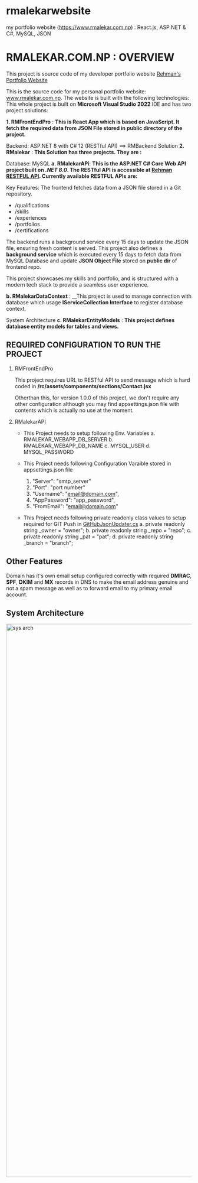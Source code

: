 # rmalekarwebsite
my portfolio website (https://www.rmalekar.com.np) : React.js, ASP.NET &amp; C#, MySQL, JSON
# **RMALEKAR.COM.NP : OVERVIEW**

This project is source code of my developer portfolio website [Rehman's Portfolio Website](https://www.rmalekar.com.np)

This is the source code for my personal portfolio website: www.rmalekar.com.np. The website is built with the following technologies:
This whole project is built on **__Microsoft Visual Studio 2022__** IDE and has two project solutions:


**1. RMFrontEndPro** : __This is React App which is based on JavaScript. It fetch the required data from JSON File stored in public directory of the project.__

Backend: ASP.NET 8 with C# 12 (RESTful API) ==> RMBackend Solution
**2. RMalekar** : __This Solution has three projects. They are :__

Database: MySQL 
**a. RMalekarAPi**: __This is the ASP.NET C# Core Web API project built on *.NET 8.0*. The RESTful API is accessible at [Rehman RESTFUL API](HTTPS://WEBAPI.RMALEKAR.COM.NP). Currently available RESTFUL APIs are:__

Key Features:
The frontend fetches data from a JSON file stored in a Git repository.
- /qualifications
- /skills
- /experiences
- /portfolios
- /certifications

The backend runs a background service every 15 days to update the JSON file, ensuring fresh content is served.
  This project also defines a **__background service__** which is executed every 15 days to fetch data from MySQL Database and update **JSON Object File** stored on **public dir** of frontend repo.

This project showcases my skills and portfolio, and is structured with a modern tech stack to provide a seamless user experience.

**b. RMalekarDataContext** : __This project is used to manage connection with database which usage **IServiceCollection Interface** to register database context. 

System Architecture
**c. RMalekarEntityModels** : __This project defines database entity models for tables and views.__

## REQUIRED CONFIGURATION TO RUN THE PROJECT
1. RMFrontEndPro

	This project requires URL to RESTful API to send message which is hard coded in __/rc/assets/components/sections/Contact.jsx__

	Otherthan this, for version 1.0.0 of this project, we don't require any other configuration although you may find appsettings.json file with contents which is actually no use at the moment.

2. RMalekarAPI

   - This Project needs to setup following Env. Variables
     	a. RMALEKAR_WEBAPP_DB_SERVER
     	b. RMALEKAR_WEBAPP_DB_NAME
     	c. MYSQL_USER
     	d. MYSQL_PASSWORD

   - This Project needs following Configuration Varaible stored in appsettings.json file

		1. "Server": "smtp_server"
    	2. "Port": "port number"
    	3. "Username": "email@domain.com",
    	4. "AppPassword": "app_password",
    	5. "FromEmail": "email@domain.com"

   - This Project needs following private readonly class values to setup required for GIT Push in [GitHubJsonUpdater.cs](https://github.com/devrmalekar/rmalekarwebsite/blob/main/RMalekar/RMalekarAPI/Services/GitHubJsonUpdater.cs)
        a. private readonly string _owner = "owner";
        b. private readonly string _repo = "repo";
        c. private readonly string _pat = "pat";
        d. private readonly string _branch = "branch";

## Other Features
Domain has it's own email setup configured correctly with required **DMRAC**, **SPF**, **DKIM** and **MX** records in DNS to make the email address genuine and not a spam message as well as to forward email to my primary email account.



## System Architecture

<img width="1498" alt="sys arch" src="https://github.com/user-attachments/assets/8e659d0e-b2c6-4d1f-9fd9-cb8d23206671" />
